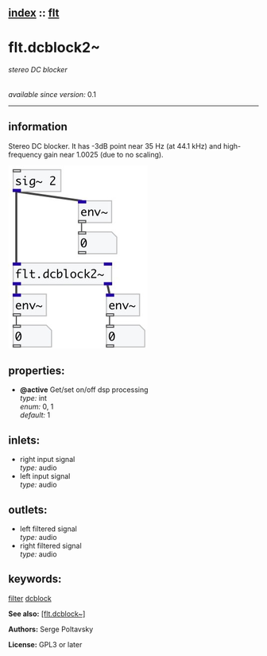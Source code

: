 [index](index.html) :: [flt](category_flt.html)
---

# flt.dcblock2~

###### stereo DC blocker

*available since version:* 0.1

---


## information
Stereo DC blocker. It has -3dB point near 35 Hz (at 44.1 kHz) and high-frequency
            gain near 1.0025 (due to no scaling).



[![example](../examples/img/flt.dcblock2~.jpg)](../examples/pd/flt.dcblock2~.pd)







## properties:

* **@active** 
Get/set on/off dsp processing<br>
_type:_ int<br>
_enum:_ 0, 1<br>
_default:_ 1<br>



## inlets:

* right input signal<br>
_type:_ audio
* left input signal<br>
_type:_ audio



## outlets:

* left filtered signal<br>
_type:_ audio
* right filtered signal<br>
_type:_ audio



## keywords:

[filter](keywords/filter.html)
[dcblock](keywords/dcblock.html)



**See also:**
[\[flt.dcblock~\]](flt.dcblock~.html)




**Authors:** Serge Poltavsky




**License:** GPL3 or later





